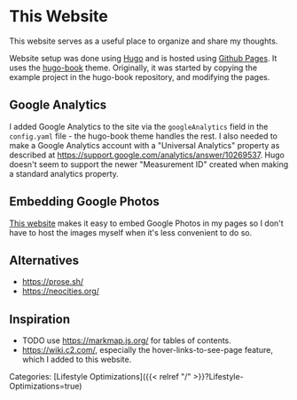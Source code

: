 # This Website

This website serves as a useful place to organize and share my thoughts.

Website setup was done using
[Hugo](https://gohugo.io/getting-started/quick-start) and is hosted using
[Github Pages](https://pages.github.com/).  It uses the
[hugo-book](https://github.com/alex-shpak/hugo-book) theme.  Originally, it was
started by copying the example project in the hugo-book repository, and
modifying the pages.  

## Google Analytics

I added Google Analytics to the site via the `googleAnalytics` field in the
`config.yaml` file - the hugo-book theme handles the rest.
I also needed to make a Google Analytics account with a "Universal Analytics"
property as described at https://support.google.com/analytics/answer/10269537.
Hugo doesn't seem to support the newer "Measurement ID" created when making a
standard analytics property.

## Embedding Google Photos

[This website](https://www.labnol.org/embed/google/photos/) makes it easy to
embed Google Photos in my pages so I don't have to host the images myself when
it's less convenient to do so.

## Alternatives

 - https://prose.sh/
 - https://neocities.org/

## Inspiration

  - TODO use https://markmap.js.org/ for tables of contents.
  - https://wiki.c2.com/, especially the hover-links-to-see-page feature, which
    I added to this website.

Categories: [Lifestyle Optimizations]({{< relref "/" >}}?Lifestyle-Optimizations=true)
